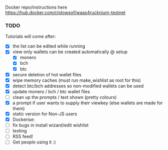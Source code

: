 Docker repo/instructions here https://hub.docker.com/r/plowsof/waas4rucknium-testnet

### TODO
    
Tutorials will come after:    
- [x] the list can be edited while running
- [x] view only wallets can be created automatically @ setup 
    - [x] monero
    - [x] bch
    - [x] btc 
- [x] secure deletion of hot wallet files
- [x] wipe memory caches (must run make_wishlist as root for this)
- [x] detect btc/bch addresses so non-modified wallets can be used
- [x] update monero / bch / btc wallet files
- [ ] clean up the prompts / text shown (pretty colours)
- [x] a prompt if user wants to supply their viewkey (else wallets are made for them)
- [x] static version for Non-JS users
- [x] Dockerise:  
- [ ] fix bugs in install wizard/edit wishlist 
- [ ] testing
- [ ] RSS feed!
- [ ] Get people using it :)
